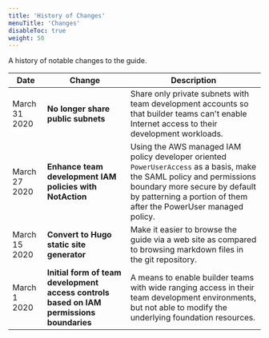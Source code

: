 ```yaml
---
title: 'History of Changes'
menuTitle: 'Changes'
disableToc: true
weight: 50
---
```


A history of notable changes to the guide.

|Date|Change|Description|
|----|------|-----------|
|March 31 2020|**No longer share public subnets**|Share only private subnets with team development accounts so that builder teams can't enable Internet access to their development workloads.|
|March 27 2020|**Enhance team development IAM policies with NotAction**|Using the AWS managed IAM policy developer oriented `PowerUserAccess` as a basis, make the SAML policy and permissions boundary more secure by default by patterning a portion of them after the PowerUser managed policy.|
|March 15 2020|**Convert to Hugo static site generator**|Make it easier to browse the guide via a web site as compared to browsing markdown files in the git repository.|
|March 1 2020|**Initial form of team development access controls based on IAM permissions boundaries**|A means to enable builder teams with wide ranging access in their team development environments, but not able to modify the underlying foundation resources.|
